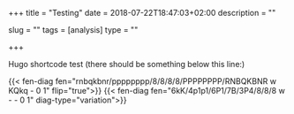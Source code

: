 +++
title = "Testing"
date = 2018-07-22T18:47:03+02:00
description = ""

slug = ""
tags = [analysis]
type = ""

+++

Hugo shortcode test (there should be something below this line:)

{{< fen-diag fen="rnbqkbnr/pppppppp/8/8/8/8/PPPPPPPP/RNBQKBNR w KQkq - 0 1" flip="true">}}
{{< fen-diag fen="6kK/4p1p1/6P1/7B/3P4/8/8/8 w - - 0 1" diag-type="variation">}}
